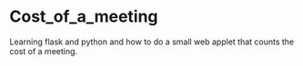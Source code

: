 # Cost_of_a_meeting
Learning flask and python and how to do a small web applet that counts the cost of a meeting.
